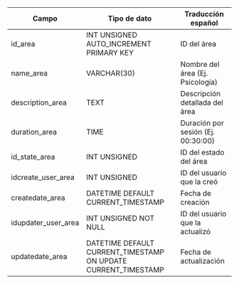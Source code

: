
| Campo                 | Tipo de dato                         | Traducción español                  |
|------------------------|--------------------------------------|-------------------------------------|
| id_area                | INT UNSIGNED AUTO_INCREMENT PRIMARY KEY | ID del área                     |
| name_area              | VARCHAR(30)                          | Nombre del área (Ej. Psicología)    |
| description_area       | TEXT                                 | Descripción detallada del área      |
| duration_area          | TIME                                 | Duración por sesión (Ej. 00:30:00)  |
| id_state_area          | INT UNSIGNED                         | ID del estado del área              |
| idcreate_user_area     | INT UNSIGNED                         | ID del usuario que la creó          |
| createdate_area        | DATETIME DEFAULT CURRENT_TIMESTAMP   | Fecha de creación                   |
| idupdater_user_area    | INT UNSIGNED NOT NULL                | ID del usuario que la actualizó     |
| updatedate_area        | DATETIME DEFAULT CURRENT_TIMESTAMP ON UPDATE CURRENT_TIMESTAMP | Fecha de actualización |
